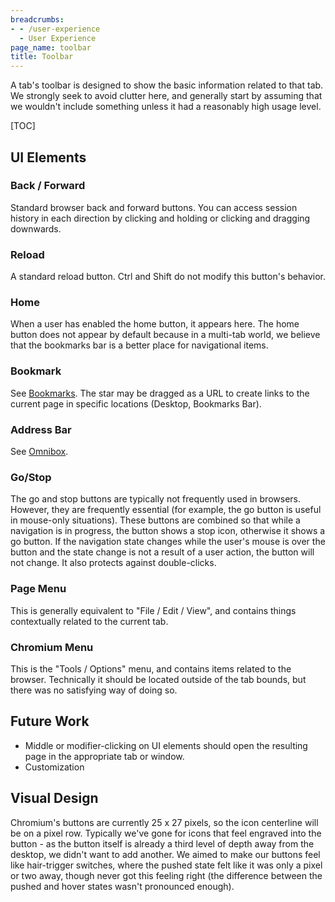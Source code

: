 ```yaml
---
breadcrumbs:
- - /user-experience
  - User Experience
page_name: toolbar
title: Toolbar
---
```


A tab's toolbar is designed to show the basic information related to that tab.
We strongly seek to avoid clutter here, and generally start by assuming that we
wouldn't include something unless it had a reasonably high usage level.

[TOC]

## UI Elements

### Back / Forward

Standard browser back and forward buttons. You can access session history in
each direction by clicking and holding or clicking and dragging downwards.

### Reload

A standard reload button. Ctrl and Shift do not modify this button's behavior.

### Home

When a user has enabled the home button, it appears here. The home button does
not appear by default because in a multi-tab world, we believe that the
bookmarks bar is a better place for navigational items.

### Bookmark

See [Bookmarks](/user-experience/bookmarks). The star may be dragged as a URL to
create links to the current page in specific locations (Desktop, Bookmarks Bar).

### Address Bar

See [Omnibox](/user-experience/omnibox).

### Go/Stop

The go and stop buttons are typically not frequently used in browsers. However,
they are frequently essential (for example, the go button is useful in
mouse-only situations). These buttons are combined so that while a navigation is
in progress, the button shows a stop icon, otherwise it shows a go button.
If the navigation state changes while the user's mouse is over the button and
the state change is not a result of a user action, the button will not change.
It also protects against double-clicks.

### Page Menu

This is generally equivalent to "File / Edit / View", and contains things
contextually related to the current tab.

### Chromium Menu

This is the "Tools / Options" menu, and contains items related to the browser.
Technically it should be located outside of the tab bounds, but there was no
satisfying way of doing so.

## Future Work

*   Middle or modifier-clicking on UI elements should open the resulting
            page in the appropriate tab or window.
*   Customization

## Visual Design

Chromium's buttons are currently 25 x 27 pixels, so the icon centerline will be
on a pixel row.
Typically we've gone for icons that feel engraved into the button - as the
button itself is already a third level of depth away from the desktop, we didn't
want to add another.
We aimed to make our buttons feel like hair-trigger switches, where the pushed
state felt like it was only a pixel or two away, though never got this feeling
right (the difference between the pushed and hover states wasn't pronounced
enough).
